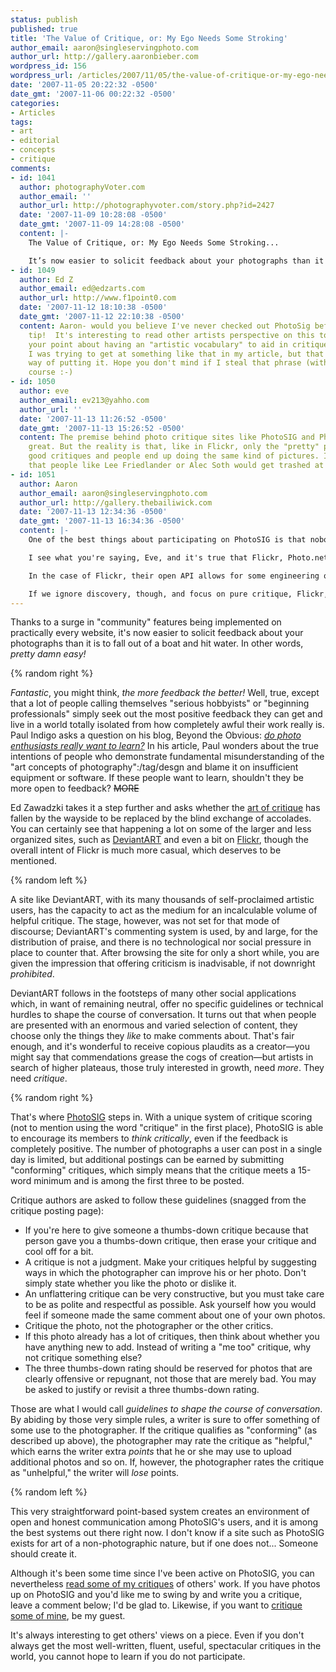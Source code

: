 ```yaml
---
status: publish
published: true
title: 'The Value of Critique, or: My Ego Needs Some Stroking'
author_email: aaron@singleservingphoto.com
author_url: http://gallery.aaronbieber.com
wordpress_id: 156
wordpress_url: /articles/2007/11/05/the-value-of-critique-or-my-ego-needs-some-stroking/
date: '2007-11-05 20:22:32 -0500'
date_gmt: '2007-11-06 00:22:32 -0500'
categories:
- Articles
tags:
- art
- editorial
- concepts
- critique
comments:
- id: 1041
  author: photographyVoter.com
  author_email: ''
  author_url: http://photographyvoter.com/story.php?id=2427
  date: '2007-11-09 10:28:08 -0500'
  date_gmt: '2007-11-09 14:28:08 -0500'
  content: |-
    The Value of Critique, or: My Ego Needs Some Stroking...

    It’s now easier to solicit feedback about your photographs than it is to fall out of a boat and hit water. Unfortunately, comments are seldom used to give constructive criticism or to share practical knowledge. Why?...
- id: 1049
  author: Ed Z
  author_email: ed@edzarts.com
  author_url: http://www.f1point0.com
  date: '2007-11-12 18:10:38 -0500'
  date_gmt: '2007-11-12 22:10:38 -0500'
  content: Aaron- would you believe I've never checked out PhotoSig before?  great
    tip!  It's interesting to read other artists perspective on this topic-  I like
    your point about having an "artistic vocabulary" to aid in critique.  I think
    I was trying to get at something like that in my article, but that is a great
    way of putting it. Hope you don't mind if I steal that phrase (with credit of
    course :-)
- id: 1050
  author: eve
  author_email: ev213@yahho.com
  author_url: ''
  date: '2007-11-13 11:26:52 -0500'
  date_gmt: '2007-11-13 15:26:52 -0500'
  content: The premise behind photo critique sites like PhotoSIG and Photo.net is
    great. But the reality is that, like in Flickr, only the "pretty" pictures get
    good critiques and people end up doing the same kind of pictures. I'm pretty sure
    that people like Lee Friedlander or Alec Soth would get trashed at these sites.
- id: 1051
  author: Aaron
  author_email: aaron@singleservingphoto.com
  author_url: http://gallery.thebailiwick.com
  date: '2007-11-13 12:34:36 -0500'
  date_gmt: '2007-11-13 16:34:36 -0500'
  content: |-
    One of the best things about participating on PhotoSIG is that nobody really gets "trashed." It's true, people have submitted work to that site with virtually no redeeming value, and people speak their minds, but one of PhotoSIG's tenets is respect, and they _do_ enforce it.

    I see what you're saying, Eve, and it's true that Flickr, Photo.net, DeviantArt, and other "simple" comment-based sites foster a groupthink environment where the strongest signals come from the least controversial and most-liked work overall, rather than from the "long tail" of very good work appreciated only by a choice few.

    In the case of Flickr, their open API allows for some engineering of that behavior. Tools such as [Flickr DNA](http://bighugelabs.com/flickr/dna).php show how a little bit of outside data mining can help you find things you wouldn't normally see by surfing the popularity charts as measured by Flickr.

    If we ignore discovery, though, and focus on pure critique, Flickr, Photo.net, and DeviantArt seldom deliver the volume of usable critique that PhotoSIG does simply because of the simple comment system they have in place. You will see a lot of new and amazing work happening on PhotoSIG every day.
---
```

Thanks to a surge in "community" features being implemented on
practically every website, it's now easier to solicit feedback about
your photographs than it is to fall out of a boat and hit water. In
other words, _pretty damn easy!_

{% random right %}

_Fantastic_, you might think, _the more feedback the better!_ Well,
true, except that a lot of people calling themselves "serious hobbyists"
or "beginning professionals" simply seek out the most positive feedback
they can get and live in a world totally isolated from how completely
awful their work really is. Paul Indigo asks a question on his blog,
Beyond the Obvious: [_do photo enthusiasts really want to
learn?_](http://paulindigo.blogspot.com/2007/11/do-photo-enthusiasts-really-want-to.html)
In his article, Paul wonders about the true intentions of people who
demonstrate fundamental misunderstanding of the "art concepts of
photography":/tag/desgn and blame it on insufficient equipment or
software. If these people want to learn, shouldn't they be more open to
feedback? ~~MORE~~

Ed Zawadzki takes it a step further and asks whether the [art of
critique](http://www.f1point0.com/2007/11/02/the-art-of-the-critique) has
fallen by the wayside to be replaced by the blind exchange of accolades.
You can certainly see that happening a lot on some of the larger and
less organized sites, such as [DeviantART](http://www.deviantart.com) and
even a bit on [Flickr](http://www.flickr.com), though the overall intent
of Flickr is much more casual, which deserves to be mentioned.

{% random left %}

A site like DeviantART, with its many thousands of self-proclaimed
artistic users, has the capacity to act as the medium for an
incalculable volume of helpful critique. The stage, however, was not set
for that mode of discourse; DeviantART's commenting system is used, by
and large, for the distribution of praise, and there is no technological
nor social pressure in place to counter that. After browsing the site
for only a short while, you are given the impression that offering
criticism is inadvisable, if not downright _prohibited_.

DeviantART follows in the footsteps of many other social applications
which, in want of remaining neutral, offer no specific guidelines or
technical hurdles to shape the course of conversation. It turns out that
when people are presented with an enormous and varied selection of
content, they choose only the things they _like_ to make comments
about. That's fair enough, and it's wonderful to receive copious
plaudits as a creator—you might say that commendations grease the cogs
of creation—but artists in search of higher plateaus, those truly
interested in growth, need _more_. They need _critique_.

{% random right %}

That's where [PhotoSIG](http://www.photosig.com) steps in. With a unique
system of critique scoring (not to mention using the word "critique" in
the first place), PhotoSIG is able to encourage its members to _think
critically_, even if the feedback is completely positive. The number of
photographs a user can post in a single day is limited, but additional
postings can be earned by submitting "conforming" critiques, which
simply means that the critique meets a 15-word minimum and is among the
first three to be posted.

Critique authors are asked to follow these guidelines (snagged from the
critique posting page):

* If you're here to give someone a thumbs-down critique because that
person gave you a thumbs-down critique, then erase your critique and
cool off for a bit.
 * A critique is not a judgment. Make your critiques helpful by
suggesting ways in which the photographer can improve his or her photo.
Don't simply state whether you like the photo or dislike it.
 * An unflattering critique can be very constructive, but you must take
care to be as polite and respectful as possible. Ask yourself how you
would feel if someone made the same comment about one of your own
photos.
 * Critique the photo, not the photographer or the other critics.
 * If this photo already has a lot of critiques, then think about
whether you have anything new to add. Instead of writing a "me too"
critique, why not critique something else?
 * The three thumbs-down rating should be reserved for photos that are
clearly offensive or repugnant, not those that are merely bad. You may
be asked to justify or revisit a three thumbs-down rating.

Those are what I would call _guidelines to shape the course of
conversation_. By abiding by those very simple rules, a writer is sure
to offer something of some use to the photographer. If the critique
qualifies as "conforming" (as described up above), the photographer may
rate the critique as "helpful," which earns the writer extra _points_
that he or she may use to upload additional photos and so on. If,
however, the photographer rates the critique as "unhelpful," the writer
will _lose_ points.

{% random left %}

This very straightforward point-based system creates an environment of
open and honest communication among PhotoSIG's users, and it is among
the best systems out there right now. I don't know if a site such as
PhotoSIG exists for art of a non-photographic nature, but if one does
not... Someone should create it.

Although it's been some time since I've been active on PhotoSIG, you can
nevertheless [read some of my
critiques](http://www.photosig.com/go/users/userphotocritiques?id=146708)
of others' work. If you have photos up on PhotoSIG and you'd like me to
swing by and write you a critique, leave a comment below; I'd be glad
to. Likewise, if you want to [critique some of
mine](http://www.photosig.com/go/users/userphotos?id=146708), be my
guest.

It's always interesting to get others' views on a piece. Even if you
don't always get the most well-written, fluent, useful, spectacular
critiques in the world, you cannot hope to learn if you do not
participate.
